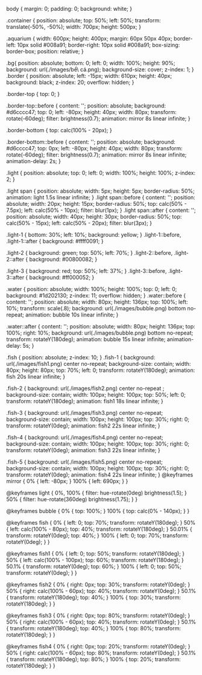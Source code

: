 body {
    margin: 0;
    padding: 0;
    background: white;
}

.container {
    position: absolute;
    top: 50%;
    left: 50%;
    transform: translate(-50%, -50%);
    width: 700px;
    height: 500px;
}

.aquarium {
    width: 600px;
    height: 400px;
    margin: 60px 50px 40px;
    border-left: 10px solid #008a91;
    border-right: 10px solid #008a91;
    box-sizing: border-box;
    position: relative;
}

.bg{
    position: absolute;
    bottom: 0;
    left: 0;
    width: 100%;
    height: 90%;
    background: url(./images/bể\ cá.png);
    background-size: cover;
    z-index: 1;
}
.border {
    position: absolute;
    left: -15px;
    width: 610px;
    height: 40px;
    background: black;
    z-index: 20;
    overflow: hidden;
}

.border-top {
    top: 0;
}

.border-top::before {
    content: '';
    position: absolute;
    background: #d6cccc47;
    top: 0;
    left: -80px;
    height: 40px;
    width: 80px;
    transform: rotate(-60deg);
    filter: brightness(0.7);
    animation: mirror 8s linear infinite;
}

.border-bottom {
    top: calc(100% - 20px);
}

.border-bottom::before {
    content: '';
    position: absolute;
    background: #d6cccc47;
    top: 0px;
    left: -80px;
    height: 40px;
    width: 80px;
    transform: rotate(-60deg);
    filter: brightness(0.7);
    animation:  mirror 8s linear infinite;
    animation-delay: 2s;
}

.light {
    position: absolute;
    top: 0;
    left: 0;
    width: 100%;
    height: 100%;
    z-index: 2;
}

.light span {
    position: absolute;
    width: 5px;
    height: 5px;
    border-radius: 50%;
    animation: light 1.5s linear infinite;
}
.light span::before {
    content: '';
    position: absolute;
    width: 20px;
    height: 15px;
    border-radius: 50%;
    top: calc(50% - 7.5px);
    left: calc(50% - 10px);
    filter: blur(1px);
}
.light span::after {
    content: '';
    position: absolute;
    width: 40px;
    height: 30px;
    border-radius: 50%;
    top: calc(50% - 15px);
    left: calc(50% - 20px);
    filter: blur(3px);
}

.light-1 {
    bottom: 30%;
    left: 10%;
    background: yellow;
}
.light-1::before, .light-1::after {
    background: #ffff0091;
}

.light-2 {
    background: green;
    top: 50%;
    left: 70%;
}
.light-2::before, .light-2::after {
    background: #00800082;
}

.light-3 {
    background: red;
    top: 50%;
    left: 37%;
}
.light-3::before, .light-3::after {
    background: #ff000052;
}

.water {
    position: absolute;
    width: 100%;
    height: 100%;
    top: 0;
    left: 0;
    background: #1d202130;
    z-index: 11;
    overflow: hidden;
}
.water::before {
    content: '';
    position: absolute;
    width: 80px;
    height: 136px;
    top: 100%;
    left: 10%;
    transform: scale(.8);
    background: url(./images/bubble.png) bottom no-repeat;
    animation: bubble 10s linear infinite;
}

.water::after {
    content: '';
    position: absolute;
    width: 80px;
    height: 136px;
    top: 100%;
    right: 10%;
    background: url(./images/bubble.png) bottom no-repeat;
    transform: rotateY(180deg);
    animation: bubble 15s linear infinite;
    animation-delay: 5s;
}

.fish {
    position: absolute;
    z-index: 10;
}
.fish-1 {
    background: url(./images/fish1.png) center no-repeat;
    background-size: contain;
    width: 80px;
    height: 80px;
    top: 70%;
    left: 0;
    transform: rotateY(180deg);
    animation: fish 20s linear infinite;
}

.fish-2 {
    background: url(./images/fish2.png) center no-repeat ;
    background-size: contain;
    width: 100px;
    height: 100px;
    top: 50%;
    left: 0;
    transform: rotateY(180deg);
    animation: fish1 18s linear infinite;
}

.fish-3 {
    background: url(./images/fish3.png) center no-repeat;
    background-size: contain;
    width: 100px;
    height: 100px;
    top: 30%;
    right: 0;
    transform: rotateY(0deg);
    animation: fish2 22s linear infinite;
}

.fish-4 {
    background: url(./images/fish4.png) center no-repeat;
    background-size: contain;
    width: 100px;
    height: 100px;
    top: 30%;
    right: 0;
    transform: rotateY(0deg);
    animation: fish3 22s linear infinite;
}

.fish-5 {
    background: url(./images/fish5.png) center no-repeat;
    background-size: contain;
    width: 100px;
    height: 100px;
    top: 30%;
    right: 0;
    transform: rotateY(0deg);
    animation: fish4 22s linear infinite;
}
@keyframes mirror {
    0% {
        left: -80px;
    } 100% {
        left: 690px;
    }
}

@keyframes light {
    0%, 100% {
        filter: hue-rotate(0deg) brightness(1.5);
    } 50% {
        filter: hue-rotate(360deg) brightness(1.75);
    }
}

@keyframes bubble {
    0% {
        top: 100%;
    }
    100% {
        top: calc(0% - 140px);
    }
}

@keyframes fish {
    0% {
        left: 0;
        top: 70%;
        transform: rotateY(180deg);
    } 50% {
        left: calc(100% - 80px);
        top: 40%;
        transform: rotateY(180deg);
    } 50.01% {
        transform: rotateY(0deg);
        top: 40%;
    } 100% {
        left: 0;
        top: 70%;
        transform: rotateY(0deg);
    }
}

@keyframes fish1 {
    0% {
        left: 0;
        top: 50%;
        transform: rotateY(180deg);
    } 50% {
        left: calc(100% - 100px);
        top: 60%;
        transform: rotateY(180deg);
    } 50.1% {
        transform: rotateY(0deg);
        top: 60%;
    } 100% {
        left: 0;
        top: 50%;
        transform: rotateY(0deg);
    }
}

@keyframes fish2 {
    0% {
        right: 0px;
        top: 30%;
        transform: rotateY(0deg);
    } 50% {
        right: calc(100% - 60px);
        top: 40%;
        transform: rotateY(0deg);
    } 50.1% {
        transform: rotateY(180deg);
        top: 40%;
    } 100% {
        top: 30%;
        transform: rotateY(180deg);
    }
}

@keyframes fish3 {
    0% {
        right: 0px;
        top: 80%;
        transform: rotateY(0deg);
    } 50% {
        right: calc(100% - 60px);
        top: 40%;
        transform: rotateY(0deg);
    } 50.1% {
        transform: rotateY(180deg);
        top: 40%;
    } 100% {
        top: 80%;
        transform: rotateY(180deg);
    }
}

@keyframes fish4 {
    0% {
        right: 0px;
        top: 20%;
        transform: rotateY(0deg);
    } 50% {
        right: calc(100% - 60px);
        top: 80%;
        transform: rotateY(0deg);
    } 50.1% {
        transform: rotateY(180deg);
        top: 80%;
    } 100% {
        top: 20%;
        transform: rotateY(180deg);
    }
}

